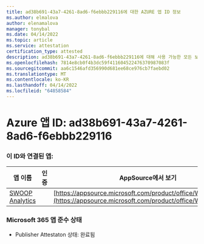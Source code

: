 ```yaml
---
title: ad38b691-43a7-4261-8ad6-f6ebbb229116에 대한 AZURE 앱 ID 정보
ms.author: elmalova
author: elenamalova
manager: tonybal
ms.date: 04/14/2022
ms.topic: article
ms.service: attestation
certification_type: attested
description: ad38b691-43a7-4261-8ad6-f6ebbb229116에 대해 사용 가능한 모든 보안 및 규정 준수 정보입니다.
ms.openlocfilehash: 7814e8cb0f4b3dc59f411604522476370987083f
ms.sourcegitcommit: aa6c1546afd356990d681ee68ce976cb7faebd02
ms.translationtype: MT
ms.contentlocale: ko-KR
ms.lasthandoff: 04/14/2022
ms.locfileid: "64858584"
---
```

# <a name="azure-app-id-ad38b691-43a7-4261-8ad6-f6ebbb229116"></a>Azure 앱 ID: ad38b691-43a7-4261-8ad6-f6ebbb229116


### <a name="apps-associated-with-this-id"></a>이 ID와 연결된 앱:
| **앱 이름** | **인증** | **AppSource에서 보기** |
|--------------|---------------|-----------------------|
| [SWOOP Analytics](../forward/WA200000877.md) |  | [https://appsource.microsoft.com/product/office/WA200000877](https://appsource.microsoft.com/product/office/WA200000877) |

### <a name="microsoft-365-app-compliance-status"></a>Microsoft 365 앱 준수 상태
- Publisher Attestaton 상태: 완료됨
